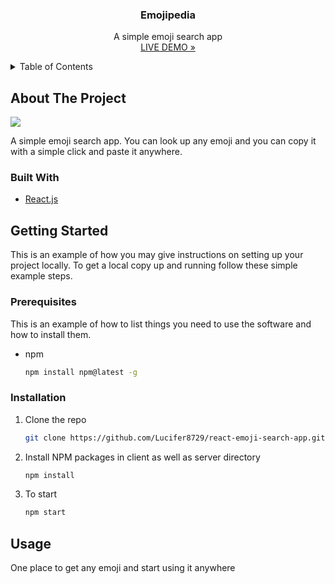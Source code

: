 <!-- ![image](https://user-images.githubusercontent.com/72292326/136656848-46fae12a-8f70-401e-976a-0483806231b0.png) -->

<div align="center">
  <h3 align="center">Emojipedia</h3>
  <p align="center">
    A simple emoji search app
    <br />
    <a href="https://emojipedia8729.netlify.app/">LIVE DEMO »</a>
    <br />
  </p>
</div>



<!-- TABLE OF CONTENTS -->
<details>
  <summary>Table of Contents</summary>
  <ol>
    <li>
      <a href="#about-the-project">About The Project</a>
      <ul>
        <li><a href="#built-with">Built With</a></li>
      </ul>
    </li>
    <li>
      <a href="#getting-started">Getting Started</a>
      <ul>
        <li><a href="#prerequisites">Prerequisites</a></li>
        <li><a href="#installation">Installation</a></li>
      </ul>
    </li>
    <li><a href="#usage">Usage</a></li>
  </ol>
</details>



<!-- ABOUT THE PROJECT -->
## About The Project

<img src=https://user-images.githubusercontent.com/72292326/137153102-f6042da6-2e4e-4be2-992f-44c5458bea65.png />

A simple emoji search app. You can look up any emoji and you can copy it with a simple click and paste it anywhere.



### Built With

* [React.js](https://reactjs.org/)


<!-- GETTING STARTED -->
## Getting Started

This is an example of how you may give instructions on setting up your project locally.
To get a local copy up and running follow these simple example steps.

### Prerequisites

This is an example of how to list things you need to use the software and how to install them.
* npm
  ```sh
  npm install npm@latest -g
  ```

### Installation

1. Clone the repo
   ```sh
   git clone https://github.com/Lucifer8729/react-emoji-search-app.git
   ```
2. Install NPM packages in client as well as server directory
   ```sh
   npm install
   ```
3. To start
   ```js
   npm start
   ```


<!-- USAGE EXAMPLES -->
## Usage

One place to get any emoji and start using it anywhere
